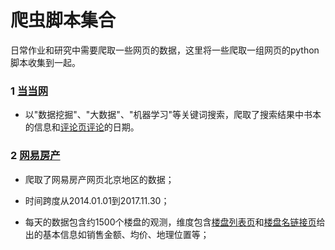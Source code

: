 # 爬虫脚本集合

日常作业和研究中需要爬取一些网页的数据，这里将一些爬取一组网页的python脚本收集到一起。

### 1 [当当网](http://search.dangdang.com/?key=%B4%F3%CA%FD%BE%DD&act=input)
* 以"数据挖掘"、"大数据"、"机器学习"等关键词搜索，爬取了搜索结果中书本的信息和[评论页评论](http://product.dangdang.com/25101651.html)的日期。

### 2 [网易房产](http://data.house.163.com/bj/housing/xx1/ALL/all/1/allDistrict/todayflat/desc/ALL/1.html)
* 爬取了网易房产网页北京地区的数据；

* 时间跨度从2014.01.01到2017.11.30；

* 每天的数据包含约1500个楼盘的观测，维度包含[楼盘列表页](http://data.house.163.com/bj/housing/xx1/ALL/all/1/allDistrict/todayflat/desc/ALL/1.html)和[楼盘名链接页](http://xf.house.163.com/bj/BYOW.html)给出的基本信息如销售金额、均价、地理位置等；
